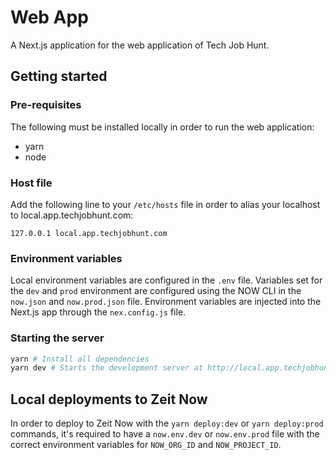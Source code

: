 # Web App

A Next.js application for the web application of Tech Job Hunt.

## Getting started

### Pre-requisites

The following must be installed locally in order to run the web application:

- yarn
- node

### Host file

Add the following line to your `/etc/hosts` file in order to alias your localhost to local.app.techjobhunt.com:

```text
127.0.0.1 local.app.techjobhunt.com
```

### Environment variables

Local environment variables are configured in the `.env` file. Variables set for the `dev` and `prod` environment are configured using the NOW CLI in the `now.json` and `now.prod.json` file. Environment variables are injected into the Next.js app through the `nex.config.js` file.

### Starting the server

```bash
yarn # Install all dependencies
yarn dev # Starts the development server at http://local.app.techjobhunt.com:3000
```

## Local deployments to Zeit Now

In order to deploy to Zeit Now with the `yarn deploy:dev` or `yarn deploy:prod` commands, it's required to have a `now.env.dev` or `now.env.prod` file with the correct environment variables for `NOW_ORG_ID` and `NOW_PROJECT_ID`.
